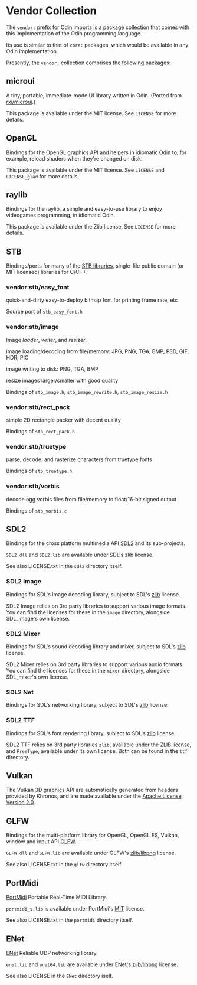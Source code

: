 # Vendor Collection

The `vendor:` prefix for Odin imports is a package collection that comes with this implementation of the Odin programming language.

Its use is similar to that of `core:` packages, which would be available in any Odin implementation.

Presently, the `vendor:` collection comprises the following packages:

## microui

A tiny, portable, immediate-mode UI library written in Odin. (Ported from [rxi/microui](https://github.com/rxi/microui).)

This package is available under the MIT license. See `LICENSE` for more details.

## OpenGL

Bindings for the OpenGL graphics API and helpers in idiomatic Odin to, for example, reload shaders when they're changed on disk.

This package is available under the MIT license. See `LICENSE` and `LICENSE_glad` for more details.

## raylib

Bindings for the raylib, a simple and easy-to-use library to enjoy videogames programming, in idiomatic Odin.

This package is available under the Zlib license. See `LICENSE` for more details.

## STB

Bindings/ports for many of the [STB libraries](https://github.com/nothings/stb), single-file public domain (or MIT licensed) libraries for C/C++.

### vendor:stb/easy_font 

quick-and-dirty easy-to-deploy bitmap font for printing frame rate, etc

Source port of `stb_easy_font.h`

### vendor:stb/image 
Image _loader_, _writer_, and _resizer_.

image loading/decoding from file/memory: JPG, PNG, TGA, BMP, PSD, GIF, HDR, PIC

image writing to disk: PNG, TGA, BMP

resize images larger/smaller with good quality

Bindings of `stb_image.h`, `stb_image_rewrite.h`, `stb_image_resize.h`

### vendor:stb/rect_pack
simple 2D rectangle packer with decent quality

Bindings of `stb_rect_pack.h`

### vendor:stb/truetype
parse, decode, and rasterize characters from truetype fonts

Bindings of `stb_truetype.h`

### vendor:stb/vorbis
decode ogg vorbis files from file/memory to float/16-bit signed output

Bindings of `stb_vorbis.c`

## SDL2

Bindings for the cross platform multimedia API [SDL2](https://github.com/libsdl-org/SDL) and its sub-projects.

`SDL2.dll` and `SDL2.lib` are available under SDL's [zlib](https://github.com/libsdl-org/SDL/blob/main/LICENSE.txt) license.

See also LICENSE.txt in the `sdl2` directory itself.

### SDL2 Image

Bindings for SDL's image decoding library, subject to SDL's [zlib](https://github.com/libsdl-org/SDL_image/blob/main/LICENSE.txt) license.

SDL2 Image relies on 3rd party libraries to support various image formats. You can find the licenses for these in the `image` directory, alongside SDL\_image's own license.

### SDL2 Mixer

Bindings for SDL's sound decoding library and mixer, subject to SDL's [zlib](https://github.com/libsdl-org/SDL_mixer/blob/master/LICENSE.txt) license.

SDL2 Mixer relies on 3rd party libraries to support various audio formats. You can find the licenses for these in the `mixer` directory, alongside SDL\_mixer's own license.

### SDL2 Net

Bindings for SDL's networking library, subject to SDL's [zlib](https://github.com/libsdl-org/SDL_net/blob/main/COPYING.txt) license.

### SDL2 TTF

Bindings for SDL's font rendering library, subject to SDL's [zlib](https://github.com/libsdl-org/SDL_ttf/blob/main/COPYING.txt) license.

SDL2 TTF relies on 3rd party libraries `zlib`, available under the ZLIB license, and `FreeType`, available under its own license. Both can be found in the `ttf` directory.

## Vulkan

The Vulkan 3D graphics API are automatically generated from headers provided by Khronos, and are made available under the [Apache License, Version 2.0](https://github.com/KhronosGroup/Vulkan-Headers/blob/master/LICENSE.txt).

## GLFW

Bindings for the multi-platform library for OpenGL, OpenGL ES, Vulkan, window and input API [GLFW](https://github.com/glfw/glfw).

`GLFW.dll` and `GLFW.lib` are available under GLFW's [zlib/libpng](https://www.glfw.org/license.html) license.

See also LICENSE.txt in the `glfw` directory itself.

## PortMidi

[PortMidi](https://sourceforge.net/projects/portmedia/) Portable Real-Time MIDI Library.

`portmidi_s.lib` is available under PortMidi's [MIT](https://sourceforge.net/projects/portmedia/) license.

See also LICENSE.txt in the `portmidi` directory itself.


## ENet

[ENet](http://enet.bespin.org/) Reliable UDP networking library.

`enet.lib` and `enet64.lib` are available under ENet's [zlib/libpng](http://enet.bespin.org/License.html) license.

See also LICENSE in the `ENet` directory iself.